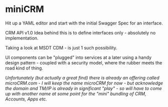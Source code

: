 # miniCRM

Hit up a YAML editor and start with the initial Swagger Spec for an interface.

CRM API v1.0
Idea behind this is to define interfaces only - absolutely no implementation.

Taking a look at MSDT CDM - is just 1 such possibility.

UI components can be "plugged" into services at a later using a handy design pattern - coupled with a security model, where the rubber meets the road kind of thing.

_Unfortunately (but actually a great find) there is already an offering called microCRM.com  - I will keep the name microCRM for now - but acknowledge the domain and TM/IP is already in significant "play" - so will have to come up with another name at some point for the "mini" bundling of CRM, Accounts, Apps etc._

